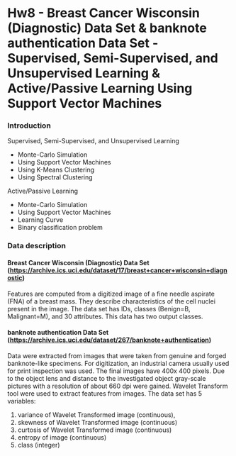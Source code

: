 # Hw8 - Breast Cancer Wisconsin (Diagnostic) Data Set & banknote authentication Data Set - Supervised, Semi-Supervised, and Unsupervised Learning & Active/Passive Learning Using Support Vector Machines

### Introduction
Supervised, Semi-Supervised, and Unsupervised Learning
* Monte-Carlo Simulation
* Using Support Vector Machines
* Using K-Means Clustering
* Using Spectral Clustering

Active/Passive Learning
* Monte-Carlo Simulation
* Using Support Vector Machines
* Learning Curve
* Binary classification problem

### Data description
#### Breast Cancer Wisconsin (Diagnostic) Data Set (https://archive.ics.uci.edu/dataset/17/breast+cancer+wisconsin+diagnostic)

Features are computed from a digitized image of a fine needle aspirate (FNA) of a breast mass.  They describe characteristics of the cell nuclei present in the image. The data set has IDs, classes (Benign=B, Malignant=M), and 30 attributes. This data has two output classes.

#### banknote authentication Data Set (https://archive.ics.uci.edu/dataset/267/banknote+authentication)

Data were extracted from images that were taken from genuine and forged banknote-like specimens.  For digitization, an industrial camera usually used for print inspection was used. The final images have 400x 400 pixels. Due to the object lens and distance to the investigated object gray-scale pictures with a resolution of about 660 dpi were gained. Wavelet Transform tool were used to extract features from images. The data set has 5 variables: 
1. variance of Wavelet Transformed image (continuous),
2. skewness of Wavelet Transformed image (continuous)
3. curtosis of Wavelet Transformed image (continuous)
4. entropy of image (continuous)
5. class (integer)
